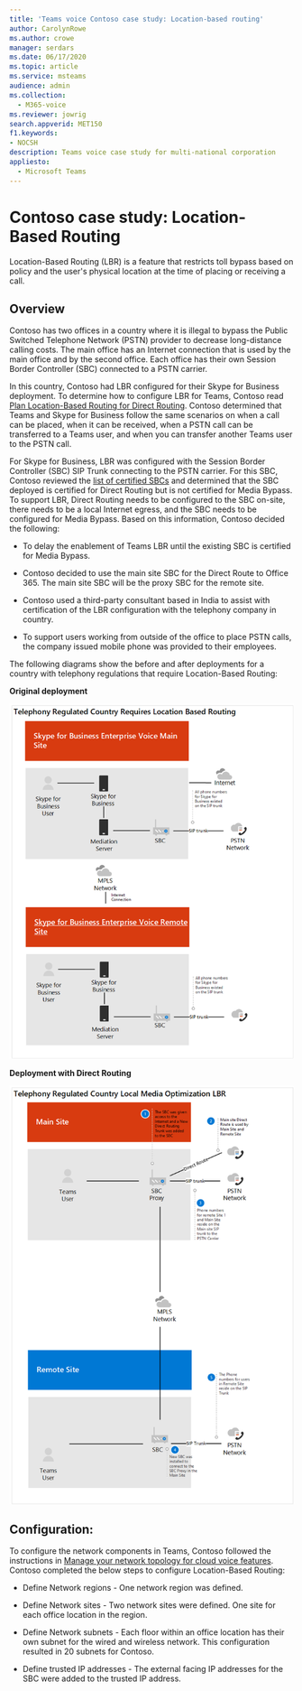 ```yaml
---
title: 'Teams voice Contoso case study: Location-based routing'
author: CarolynRowe
ms.author: crowe
manager: serdars
ms.date: 06/17/2020
ms.topic: article
ms.service: msteams
audience: admin
ms.collection: 
  - M365-voice
ms.reviewer: jowrig
search.appverid: MET150
f1.keywords:
- NOCSH
description: Teams voice case study for multi-national corporation
appliesto: 
  - Microsoft Teams
---
```


# Contoso case study: Location-Based Routing

Location-Based Routing (LBR) is a feature that restricts toll bypass based on policy and the user's physical location at the time of placing or receiving a call.  

## Overview

Contoso has two offices in a country where it is illegal to bypass the Public Switched Telephone Network (PSTN) provider to decrease long-distance calling costs. The main office has an Internet connection that is used by the main office and by the second office. Each office has their own Session Border Controller (SBC) connected to a PSTN carrier.  
 
In this country, Contoso had LBR configured for their Skype for Business deployment. To determine how to configure LBR for Teams, Contoso read [Plan Location-Based Routing for Direct Routing](location-based-routing-plan.md). Contoso determined that Teams and Skype for Business follow the same scenarios on when a call can be placed, when it can be received, when a PSTN call can be transferred to a Teams user, and when you can transfer another Teams user to the PSTN call.  

For Skype for Business, LBR was configured with the Session Border Controller (SBC) SIP Trunk connecting to the PSTN carrier. For this SBC, Contoso reviewed the [list of certified SBCs](direct-routing-border-controllers.md) and determined that the SBC deployed is certified for Direct Routing but is not certified for Media Bypass. To support LBR, Direct Routing needs to be configured to the SBC on-site, there needs to be a local Internet egress, and the SBC needs to be configured for Media Bypass. Based on this information, Contoso decided the following:

- To delay the enablement of Teams LBR until the existing SBC is certified for Media Bypass.   

- Contoso decided to use the main site SBC for the Direct Route to Office 365.  The main site SBC will be the proxy SBC for the remote site.  

- Contoso used a third-party consultant based in India to assist with certification of the LBR configuration with the telephony company in country.  

- To support users working from outside of the office to place PSTN calls, the company issued mobile phone was provided to their employees. 

The following diagrams show the before and after deployments for a country with telephony regulations that require Location-Based Routing:

**Original deployment**

![Diagram showing before state](media/voice-case-study-5.png)

**Deployment with Direct Routing**

![Diagram showing before state](media/voice-case-study-6.png)


## Configuration: 

To configure the network components in Teams, Contoso followed the instructions in [Manage your network topology for cloud voice features](manage-your-network-topology.md). Contoso completed the below steps to configure Location-Based Routing: 

- Define Network regions -  One network region was defined. 

- Define Network sites - Two network sites were defined. One site for each office location in the region.

- Define Network subnets - Each floor within an office location has their own subnet for the wired and wireless network. This configuration resulted in 20 subnets for Contoso. 

- Define trusted IP addresses - The external facing IP addresses for the SBC were added to the trusted IP address.  

